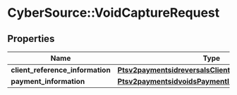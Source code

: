 # CyberSource::VoidCaptureRequest

## Properties
Name | Type | Description | Notes
------------ | ------------- | ------------- | -------------
**client_reference_information** | [**Ptsv2paymentsidreversalsClientReferenceInformation**](Ptsv2paymentsidreversalsClientReferenceInformation.md) |  | [optional] 
**payment_information** | [**Ptsv2paymentsidvoidsPaymentInformation**](Ptsv2paymentsidvoidsPaymentInformation.md) |  | [optional] 


